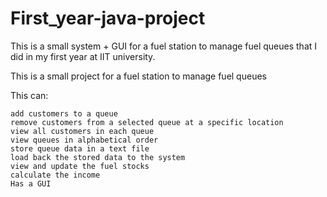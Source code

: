 # First_year-java-project
This is a small system + GUI  for a fuel station to manage fuel queues that I did in my first year at IIT university.    

This is a small project for a fuel station to manage fuel queues

This can:
    
    add customers to a queue
    remove customers from a selected queue at a specific location
    view all customers in each queue
    view queues in alphabetical order
    store queue data in a text file
    load back the stored data to the system 
    view and update the fuel stocks
    calculate the income
    Has a GUI 
    
    
